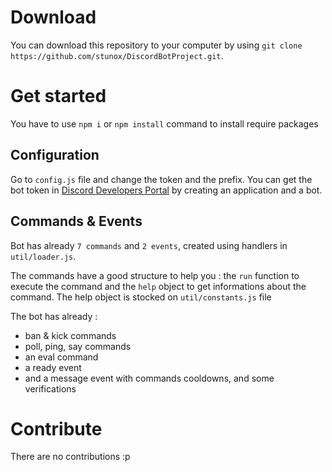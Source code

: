 # Download

You can download this repository to your computer by using `git clone https://github.com/stunox/DiscordBotProject.git`.

# Get started 

You have to use `npm i` or `npm install` command to install require packages

## Configuration

Go to `config.js` file and change the token and the prefix.
You can get the bot token in [Discord Developers Portal](https://discord.com/developers/applications) by creating an application and a bot.

## Commands & Events

Bot has already `7 commands` and `2 events`, created using handlers in `util/loader.js`.

The commands have a good structure to help you : the ``run`` function to execute the command and the ``help`` object to get informations about the command.
The help object is stocked on `util/constants.js` file

The bot has already : 
- ban & kick commands
- poll, ping, say commands
- an eval command
- a ready event
- and a message event with commands cooldowns, and some verifications

# Contribute
There are no contributions :p

